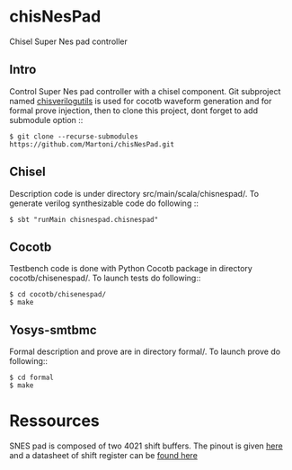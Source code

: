 # chisNesPad
Chisel Super Nes pad controller

## Intro
Control Super Nes pad controller with a chisel component. Git subproject named [chisverilogutils](https://github.com/Martoni/chisverilogutils) is used for cocotb waveform generation and for formal prove injection, then to clone this project, dont forget to add submodule option ::

```
$ git clone --recurse-submodules https://github.com/Martoni/chisNesPad.git
```

## Chisel

Description code is under directory src/main/scala/chisnespad/. To generate verilog synthesizable code do following ::

```
$ sbt "runMain chisnespad.chisnespad"
```

## Cocotb

Testbench code is done with Python Cocotb package in directory cocotb/chisenespad/. To launch tests do following::

```
$ cd cocotb/chisenespad/
$ make
```

## Yosys-smtbmc

Formal description and prove are in directory formal/. To launch prove do following::
```
$ cd formal
$ make
```

# Ressources

SNES pad is composed of two 4021 shift buffers. The pinout is given
[here](https://pinoutguide.com/Game/snescontroller_pinout.shtml) and a datasheet
of shift register can be [found here](http://www.st.com/content/ccc/resource/technical/document/datasheet/aa/2e/a7/49/58/cc/4a/9e/CD00002651.pdf/files/CD00002651.pdf/jcr:content/translations/en.CD00002651.pdf)
